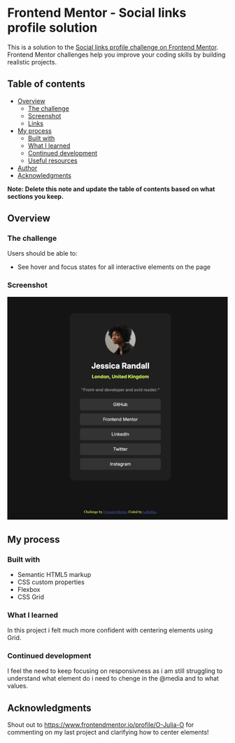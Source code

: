 # Frontend Mentor - Social links profile solution

This is a solution to the [Social links profile challenge on Frontend Mentor](https://www.frontendmentor.io/challenges/social-links-profile-UG32l9m6dQ). Frontend Mentor challenges help you improve your coding skills by building realistic projects. 

## Table of contents

- [Overview](#overview)
  - [The challenge](#the-challenge)
  - [Screenshot](#screenshot)
  - [Links](#links)
- [My process](#my-process)
  - [Built with](#built-with)
  - [What I learned](#what-i-learned)
  - [Continued development](#continued-development)
  - [Useful resources](#useful-resources)
- [Author](#author)
- [Acknowledgments](#acknowledgments)

**Note: Delete this note and update the table of contents based on what sections you keep.**

## Overview

### The challenge

Users should be able to:

- See hover and focus states for all interactive elements on the page

### Screenshot

![](./Social%20Link%20screenshot.png)


## My process

### Built with

- Semantic HTML5 markup
- CSS custom properties
- Flexbox
- CSS Grid

### What I learned

In this project i felt much more confident with centering elements using Grid. 



### Continued development

I feel the need to keep focusing on responsivness as i am still struggling to understand what element do i need to chenge in the @media and to what values. 


## Acknowledgments

Shout out to https://www.frontendmentor.io/profile/O-Julia-O for commenting on my last project and clarifying how to center elements! 
